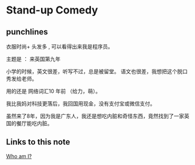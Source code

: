# Stand-up Comedy

## punchlines

衣服时尚+ 头发多 , 可以看得出来我是程序员。

主题是 ： 来英国第九年

小学的时候，英文很差，听写不过，总是被留堂。
语文也很差，我想把这个脱口秀发给老师。


用的还是 网络词汇10 年前 （给力，萌）。

我比我妈对科技更落后，我回国用现金，没有支付宝或微信支付。

虽然来了8年，因为我是广东人，我还是想吃内脏和奇怪东西，竟然找到了一家英国的餐厅能吃内脏。
## Links to this note

[Who am I?](index.md)


